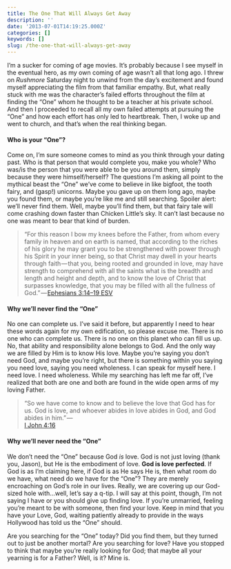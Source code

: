 ```yaml
---
title: The One That Will Always Get Away
description: ''
date: '2013-07-01T14:19:25.000Z'
categories: []
keywords: []
slug: /the-one-that-will-always-get-away
---
```


I’m a sucker for coming of age movies. It’s probably because I see myself in the eventual hero, as my own coming of age wasn’t all that long ago. I threw on _Rushmore_ Saturday night to unwind from the day’s excitement and found myself appreciating the film from that familiar empathy. But, what really stuck with me was the character’s failed efforts throughout the film at finding the “One” whom he thought to be a teacher at his private school. And then I proceeded to recall all my own failed attempts at pursuing the “One” and how each effort has only led to heartbreak. Then, I woke up and went to church, and that’s when the real thinking began.

#### Who is your “One”?

Come on, I’m sure someone comes to mind as you think through your dating past. Who is that person that would complete you, make you whole? Who was/is the person that you were able to be you around them, simply because they were himself/herself? The questions I’m asking all point to the mythical beast the “One” we’ve come to believe in like bigfoot, the tooth fairy, and (gasp!) unicorns. Maybe you gave up on them long ago, maybe you found them, or maybe you’re like me and still searching. Spoiler alert: we’ll never find them. Well, maybe you’ll find them, but that fairy tale will come crashing down faster than Chicken Little’s sky. It can’t last because no one was meant to bear that kind of burden.

> “For this reason I bow my knees before the Father, from whom every family in heaven and on earth is named, that according to the riches of his glory he may grant you to be strengthened with power through his Spirit in your inner being, so that Christ may dwell in your hearts through faith — that you, being rooted and grounded in love, may have strength to comprehend with all the saints what is the breadth and length and height and depth, and to know the love of Christ that surpasses knowledge, that you may be filled with all the fullness of God.” — [Ephesians 3:14–19 ESV](http://www.biblegateway.com/passage/?search=Ephesians%203:14-19&version=ESV)

#### Why we’ll never find the “One”

No one can complete us. I’ve said it before, but apparently I need to hear these words again for my own edification, so please excuse me. There is no one who can complete us. There is no one on this planet who can fill us up. No, that ability and responsibility alone belongs to God. And the only way we are filled by Him is to know His love. Maybe you’re saying you don’t need God, and maybe you’re right, but there is something within you saying you need love, saying you need wholeness. I can speak for myself here. I need love. I need wholeness. While my searching has left me far off, I’ve realized that both are one and both are found in the wide open arms of my loving Father.

> “So we have come to know and to believe the love that God has for us. God is love, and whoever abides in love abides in God, and God abides in him.” —   
> [I John 4:16](http://www.biblegateway.com/passage/?search=1%20john%204:16&version=ESV)

#### Why we’ll never need the “One”

We don’t need the “One” because God _is_ love. God is not just loving (thank you, Jason), but He is the embodiment of love. **God is love perfected**. If God is as I’m claiming here, if God is as He says He is, then what room do we have, what need do we have for the “One”? They are merely encroaching on God’s role in our lives. Really, we are covering up our God-sized hole with…well, let’s say a q-tip. I will say at this point, though, I’m not saying I have or you should give up finding love. If you’re unmarried, feeling you’re meant to be with someone, then find your love. Keep in mind that you have your Love, God, waiting patiently already to provide in the ways Hollywood has told us the “One” should.

Are you searching for the “One” today? Did you find them, but they turned out to just be another mortal? Are you searching for love? Have you stopped to think that maybe you’re really looking for God; that maybe all your yearning is for a Father? Well, is it? Mine is.
